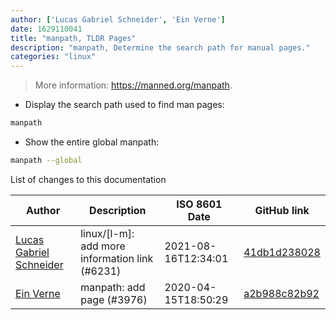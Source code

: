 ```yaml
---
author: ['Lucas Gabriel Schneider', 'Ein Verne']
date: 1629110041
title: "manpath, TLDR Pages"
description: "manpath, Determine the search path for manual pages."
categories: "linux"
---
```

> More information: <https://manned.org/manpath>.

- Display the search path used to find man pages:

```bash
manpath
```

- Show the entire global manpath:

```bash
manpath --global
```
List of changes to this documentation


Author | Description | ISO 8601 Date | GitHub link
------|-----|-----|-----
[Lucas Gabriel Schneider](mailto:casdpa@gmail.com) | linux/[l-m]: add more information link (#6231) | 2021-08-16T12:34:01 | [41db1d238028](https://github.com/tldr-pages/tldr/commit/41db1d2380286234a89aaa2131d8e1d1c531b850)
[Ein Verne](mailto:einverne@gmail.com) | manpath: add page (#3976) | 2020-04-15T18:50:29 | [a2b988c82b92](https://github.com/tldr-pages/tldr/commit/a2b988c82b92e5140710a042c226b18d119fc7bf)

